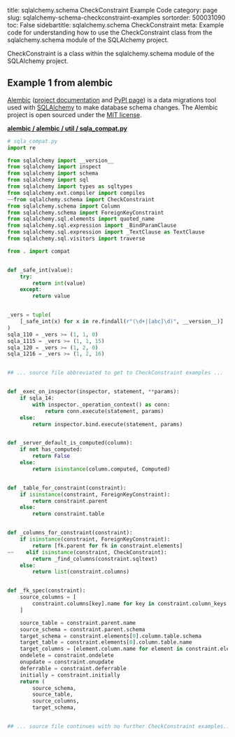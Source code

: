 title: sqlalchemy.schema CheckConstraint Example Code
category: page
slug: sqlalchemy-schema-checkconstraint-examples
sortorder: 500031090
toc: False
sidebartitle: sqlalchemy.schema CheckConstraint
meta: Example code for understanding how to use the CheckConstraint class from the sqlalchemy.schema module of the SQLAlchemy project.


CheckConstraint is a class within the sqlalchemy.schema module of the SQLAlchemy project.


## Example 1 from alembic
[Alembic](https://github.com/sqlalchemy/alembic)
([project documentation](https://alembic.sqlalchemy.org/) and
[PyPI page](https://pypi.org/project/alembic/))
is a data migrations tool used with [SQLAlchemy](/sqlalchemy.html) to make
database schema changes. The Alembic project is open sourced under the
[MIT license](https://github.com/sqlalchemy/alembic/blob/master/LICENSE).

[**alembic / alembic / util / sqla_compat.py**](https://github.com/sqlalchemy/alembic/blob/master/alembic/util/sqla_compat.py)

```python
# sqla_compat.py
import re

from sqlalchemy import __version__
from sqlalchemy import inspect
from sqlalchemy import schema
from sqlalchemy import sql
from sqlalchemy import types as sqltypes
from sqlalchemy.ext.compiler import compiles
~~from sqlalchemy.schema import CheckConstraint
from sqlalchemy.schema import Column
from sqlalchemy.schema import ForeignKeyConstraint
from sqlalchemy.sql.elements import quoted_name
from sqlalchemy.sql.expression import _BindParamClause
from sqlalchemy.sql.expression import _TextClause as TextClause
from sqlalchemy.sql.visitors import traverse

from . import compat


def _safe_int(value):
    try:
        return int(value)
    except:
        return value


_vers = tuple(
    [_safe_int(x) for x in re.findall(r"(\d+|[abc]\d)", __version__)]
)
sqla_110 = _vers >= (1, 1, 0)
sqla_1115 = _vers >= (1, 1, 15)
sqla_120 = _vers >= (1, 2, 0)
sqla_1216 = _vers >= (1, 2, 16)


## ... source file abbreviated to get to CheckConstraint examples ...


def _exec_on_inspector(inspector, statement, **params):
    if sqla_14:
        with inspector._operation_context() as conn:
            return conn.execute(statement, params)
    else:
        return inspector.bind.execute(statement, params)


def _server_default_is_computed(column):
    if not has_computed:
        return False
    else:
        return isinstance(column.computed, Computed)


def _table_for_constraint(constraint):
    if isinstance(constraint, ForeignKeyConstraint):
        return constraint.parent
    else:
        return constraint.table


def _columns_for_constraint(constraint):
    if isinstance(constraint, ForeignKeyConstraint):
        return [fk.parent for fk in constraint.elements]
~~    elif isinstance(constraint, CheckConstraint):
        return _find_columns(constraint.sqltext)
    else:
        return list(constraint.columns)


def _fk_spec(constraint):
    source_columns = [
        constraint.columns[key].name for key in constraint.column_keys
    ]

    source_table = constraint.parent.name
    source_schema = constraint.parent.schema
    target_schema = constraint.elements[0].column.table.schema
    target_table = constraint.elements[0].column.table.name
    target_columns = [element.column.name for element in constraint.elements]
    ondelete = constraint.ondelete
    onupdate = constraint.onupdate
    deferrable = constraint.deferrable
    initially = constraint.initially
    return (
        source_schema,
        source_table,
        source_columns,
        target_schema,


## ... source file continues with no further CheckConstraint examples...

```


